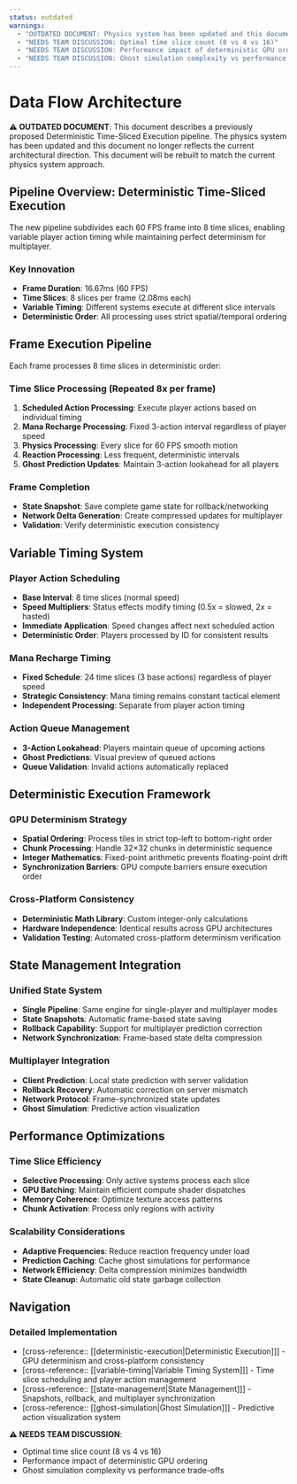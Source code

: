 ```yaml
---
status: outdated
warnings:
  - "OUTDATED DOCUMENT: Physics system has been updated and this document no longer reflects current architectural direction"
  - "NEEDS TEAM DISCUSSION: Optimal time slice count (8 vs 4 vs 16)"
  - "NEEDS TEAM DISCUSSION: Performance impact of deterministic GPU ordering"
  - "NEEDS TEAM DISCUSSION: Ghost simulation complexity vs performance trade-offs"
---
```


# Data Flow Architecture

**⚠️ OUTDATED DOCUMENT**: This document describes a previously proposed Deterministic Time-Sliced Execution pipeline. The physics system has been updated and this document no longer reflects the current architectural direction. This document will be rebuilt to match the current physics system approach.

## Pipeline Overview: Deterministic Time-Sliced Execution

The new pipeline subdivides each 60 FPS frame into 8 time slices, enabling variable player action timing while maintaining perfect determinism for multiplayer.

### Key Innovation
- **Frame Duration**: 16.67ms (60 FPS)
- **Time Slices**: 8 slices per frame (2.08ms each)
- **Variable Timing**: Different systems execute at different slice intervals
- **Deterministic Order**: All processing uses strict spatial/temporal ordering

## Frame Execution Pipeline

Each frame processes 8 time slices in deterministic order:

### Time Slice Processing (Repeated 8x per frame)
1. **Scheduled Action Processing**: Execute player actions based on individual timing
2. **Mana Recharge Processing**: Fixed 3-action interval regardless of player speed
3. **Physics Processing**: Every slice for 60 FPS smooth motion
4. **Reaction Processing**: Less frequent, deterministic intervals
5. **Ghost Prediction Updates**: Maintain 3-action lookahead for all players

### Frame Completion
- **State Snapshot**: Save complete game state for rollback/networking
- **Network Delta Generation**: Create compressed updates for multiplayer
- **Validation**: Verify deterministic execution consistency

## Variable Timing System

### Player Action Scheduling
- **Base Interval**: 8 time slices (normal speed)
- **Speed Multipliers**: Status effects modify timing (0.5x = slowed, 2x = hasted)
- **Immediate Application**: Speed changes affect next scheduled action
- **Deterministic Order**: Players processed by ID for consistent results

### Mana Recharge Timing
- **Fixed Schedule**: 24 time slices (3 base actions) regardless of player speed
- **Strategic Consistency**: Mana timing remains constant tactical element
- **Independent Processing**: Separate from player action timing

### Action Queue Management
- **3-Action Lookahead**: Players maintain queue of upcoming actions
- **Ghost Predictions**: Visual preview of queued actions
- **Queue Validation**: Invalid actions automatically replaced

## Deterministic Execution Framework

### GPU Determinism Strategy
- **Spatial Ordering**: Process tiles in strict top-left to bottom-right order
- **Chunk Processing**: Handle 32×32 chunks in deterministic sequence
- **Integer Mathematics**: Fixed-point arithmetic prevents floating-point drift
- **Synchronization Barriers**: GPU compute barriers ensure execution order

### Cross-Platform Consistency
- **Deterministic Math Library**: Custom integer-only calculations
- **Hardware Independence**: Identical results across GPU architectures
- **Validation Testing**: Automated cross-platform determinism verification

## State Management Integration

### Unified State System
- **Single Pipeline**: Same engine for single-player and multiplayer modes
- **State Snapshots**: Automatic frame-based state saving
- **Rollback Capability**: Support for multiplayer prediction correction
- **Network Synchronization**: Frame-based state delta compression

### Multiplayer Integration
- **Client Prediction**: Local state prediction with server validation
- **Rollback Recovery**: Automatic correction on server mismatch
- **Network Protocol**: Frame-synchronized state updates
- **Ghost Simulation**: Predictive action visualization

## Performance Optimizations

### Time Slice Efficiency
- **Selective Processing**: Only active systems process each slice
- **GPU Batching**: Maintain efficient compute shader dispatches
- **Memory Coherence**: Optimize texture access patterns
- **Chunk Activation**: Process only regions with activity

### Scalability Considerations
- **Adaptive Frequencies**: Reduce reaction frequency under load
- **Prediction Caching**: Cache ghost simulations for performance
- **Network Efficiency**: Delta compression minimizes bandwidth
- **State Cleanup**: Automatic old state garbage collection

## Navigation

### Detailed Implementation
- [cross-reference:: [[deterministic-execution|Deterministic Execution]]] - GPU determinism and cross-platform consistency
- [cross-reference:: [[variable-timing|Variable Timing System]]] - Time slice scheduling and player action management
- [cross-reference:: [[state-management|State Management]]] - Snapshots, rollback, and multiplayer synchronization
- [cross-reference:: [[ghost-simulation|Ghost Simulation]]] - Predictive action visualization system

**⚠️ NEEDS TEAM DISCUSSION**: 
- Optimal time slice count (8 vs 4 vs 16)
- Performance impact of deterministic GPU ordering
- Ghost simulation complexity vs performance trade-offs